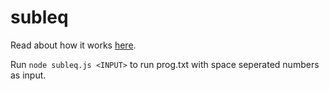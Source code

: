 # subleq

Read about how it works [here](https://www.esolangs.org/wiki/Subleq).

Run `node subleq.js <INPUT>` to run prog.txt with space seperated numbers as input.

